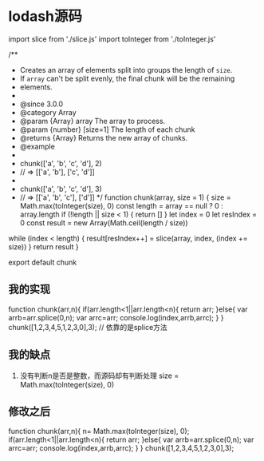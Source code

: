 # lodash源码
import slice from './slice.js'
import toInteger from './toInteger.js'

/**
 * Creates an array of elements split into groups the length of `size`.
 * If `array` can't be split evenly, the final chunk will be the remaining
 * elements.
 *
 * @since 3.0.0
 * @category Array
 * @param {Array} array The array to process.
 * @param {number} [size=1] The length of each chunk
 * @returns {Array} Returns the new array of chunks.
 * @example
 *
 * chunk(['a', 'b', 'c', 'd'], 2)
 * // => [['a', 'b'], ['c', 'd']]
 *
 * chunk(['a', 'b', 'c', 'd'], 3)
 * // => [['a', 'b', 'c'], ['d']]
 */
function chunk(array, size = 1) {
  size = Math.max(toInteger(size), 0)
  const length = array == null ? 0 : array.length
  if (!length || size < 1) {
    return []
  }
  let index = 0
  let resIndex = 0
  const result = new Array(Math.ceil(length / size))

  while (index < length) {
    result[resIndex++] = slice(array, index, (index += size))
  }
  return result
}

export default chunk

## 我的实现
function chunk(arr,n){
    if(arr.length<1||arr.length<n){
        return arr;
    }else{ 
        var arrb=arr.splice(0,n);
        var arrc=arr;
        console.log(index,arrb,arrc);
    }
}
chunk([1,2,3,4,5,1,2,3,0],3);
// 依靠的是splice方法

## 我的缺点
1. 没有判断n是否是整数，而源码却有判断处理
size = Math.max(toInteger(size), 0)

## 修改之后
function chunk(arr,n){
    n= Math.max(toInteger(size), 0);
    if(arr.length<1||arr.length<n){
        return arr;
    }else{ 
        var arrb=arr.splice(0,n);
        var arrc=arr;
        console.log(index,arrb,arrc);
    }
}
chunk([1,2,3,4,5,1,2,3,0],3);